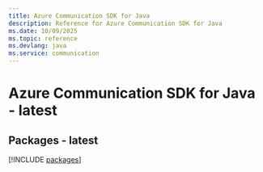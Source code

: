```yaml
---
title: Azure Communication SDK for Java
description: Reference for Azure Communication SDK for Java
ms.date: 10/09/2025
ms.topic: reference
ms.devlang: java
ms.service: communication
---
```

# Azure Communication SDK for Java - latest
## Packages - latest
[!INCLUDE [packages](communication-index.md)]